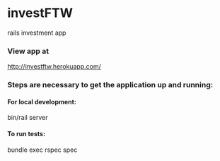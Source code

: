 # investFTW
rails investment app

### View app at
http://investftw.herokuapp.com/

### Steps are necessary to get the application up and running:

#### For local development:

bin/rail server

#### To run tests:

bundle exec rspec spec

